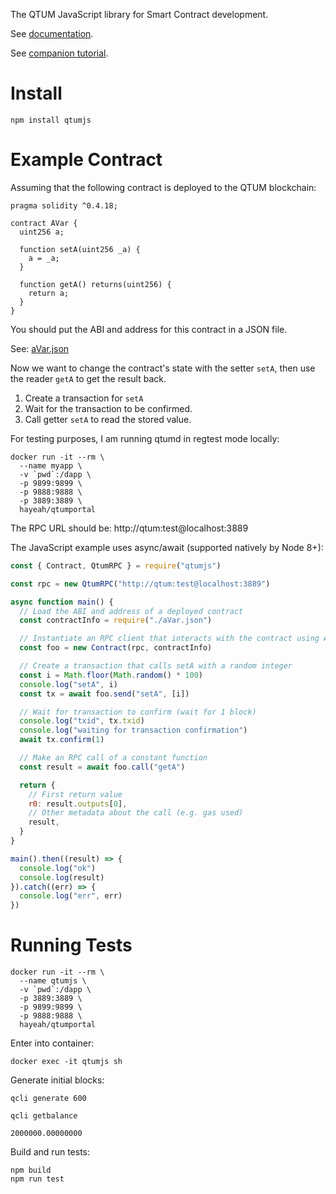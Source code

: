 The QTUM JavaScript library for Smart Contract development.

See [documentation](https://qtumproject.github.io/qtumjs-doc/).

See [companion tutorial](https://github.com/qtumproject/qtumbook/blob/master/part2/erc20-js.md).

# Install

```
npm install qtumjs
```

# Example Contract

Assuming that the following contract is deployed to the QTUM blockchain:

```solidity
pragma solidity ^0.4.18;

contract AVar {
  uint256 a;

  function setA(uint256 _a) {
    a = _a;
  }

  function getA() returns(uint256) {
    return a;
  }
}
```

You should put the ABI and address for this contract in a JSON file.

See: [aVar.json](https://github.com/hayeah/qtumjs/blob/master/example/aVar.json)

Now we want to change the contract's state with the setter `setA`, then use the reader `getA` to get the result back.

1. Create a transaction for `setA`
2. Wait for the transaction to be confirmed.
3. Call getter `setA` to read the stored value.

For testing purposes, I am running qtumd in regtest mode locally:

```
docker run -it --rm \
  --name myapp \
  -v `pwd`:/dapp \
  -p 9899:9899 \
  -p 9888:9888 \
  -p 3889:3889 \
  hayeah/qtumportal
```

The RPC URL should be: http://qtum:test@localhost:3889

The JavaScript example uses async/await (supported natively by Node 8+):

```js
const { Contract, QtumRPC } = require("qtumjs")

const rpc = new QtumRPC("http://qtum:test@localhost:3889")

async function main() {
  // Load the ABI and address of a deployed contract
  const contractInfo = require("./aVar.json")

  // Instantiate an RPC client that interacts with the contract using ABI encoding.
  const foo = new Contract(rpc, contractInfo)

  // Create a transaction that calls setA with a random integer
  const i = Math.floor(Math.random() * 100)
  console.log("setA", i)
  const tx = await foo.send("setA", [i])

  // Wait for transaction to confirm (wait for 1 block)
  console.log("txid", tx.txid)
  console.log("waiting for transaction confirmation")
  await tx.confirm(1)

  // Make an RPC call of a constant function
  const result = await foo.call("getA")

  return {
    // First return value
    r0: result.outputs[0],
    // Other metadata about the call (e.g. gas used)
    result,
  }
}

main().then((result) => {
  console.log("ok")
  console.log(result)
}).catch((err) => {
  console.log("err", err)
})
```

# Running Tests

```
docker run -it --rm \
  --name qtumjs \
  -v `pwd`:/dapp \
  -p 3889:3889 \
  -p 9899:9899 \
  -p 9888:9888 \
  hayeah/qtumportal
```

Enter into container:

```
docker exec -it qtumjs sh
```

Generate initial blocks:

```
qcli generate 600

qcli getbalance

2000000.00000000
```

Build and run tests:

```
npm build
npm run test
```
